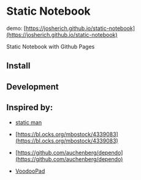 # Static Notebook

demo: [https://josherich.github.io/static-notebook](https://josherich.github.io/static-notebook)

Static Notebook with Github Pages

## Install

## Development

## Inspired by:

- [static man](https://staticman.net)

- [https://bl.ocks.org/mbostock/4339083](https://bl.ocks.org/mbostock/4339083)

- [https://github.com/auchenberg/dependo](https://github.com/auchenberg/dependo)

- [VoodooPad](voodoopad.com)

